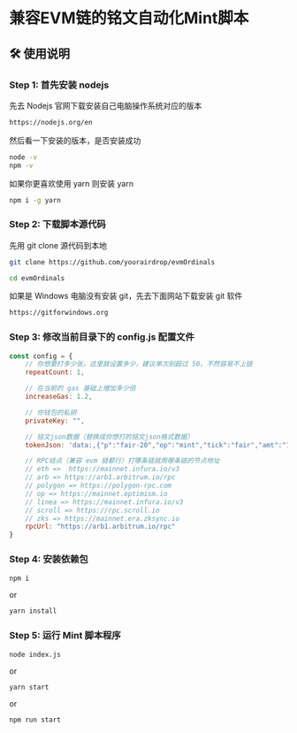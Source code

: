 # 兼容EVM链的铭文自动化Mint脚本

## 🛠 使用说明

### Step 1: 首先安装 nodejs

先去 Nodejs 官网下载安装自己电脑操作系统对应的版本

```bash
https://nodejs.org/en
```

然后看一下安装的版本，是否安装成功

```bash
node -v
npm -v
```

如果你更喜欢使用 yarn 则安装 yarn
```bash
npm i -g yarn
```

### Step 2: 下载脚本源代码
先用 git clone 源代码到本地
```bash
git clone https://github.com/yourairdrop/evmOrdinals

cd evmOrdinals
```
如果是 Windows 电脑没有安装 git，先去下面网站下载安装 git 软件
```bash
https://gitforwindows.org
```

### Step 3: 修改当前目录下的 config.js 配置文件
```javascript
const config = {
    // 你想要打多少张，这里就设置多少，建议单次别超过 50，不然容易不上链
    repeatCount: 1,

    // 在当前的 gas 基础上增加多少倍
    increaseGas: 1.2,

    // 你钱包的私钥
    privateKey: "",

    // 铭文json数据（替换成你想打的铭文json格式数据）
    tokenJson: 'data:,{"p":"fair-20","op":"mint","tick":"fair","amt":"1000"}',

    // RPC结点（兼容 evm 链都行）打哪条链就用哪条链的节点地址
    // eth =>  https://mainnet.infura.io/v3
    // arb => https://arb1.arbitrum.io/rpc
    // polygon => https://polygon-rpc.com
    // op => https://mainnet.optimism.io
    // linea => https://mainnet.infura.io/v3
    // scroll => https://rpc.scroll.io
    // zks => https://mainnet.era.zksync.io
    rpcUrl: "https://arb1.arbitrum.io/rpc"
}
```

### Step 4: 安装依赖包
```bash
npm i
```
or
```bash
yarn install
```

### Step 5: 运行 Mint 脚本程序
```shell
node index.js
```
or
```shell
yarn start
```
or
```shell
npm run start
```
